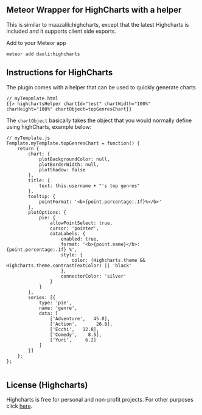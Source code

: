 ## Meteor Wrapper for HighCharts with a helper

This is similar to maazalik:highcharts, except that the latest Highcharts is included and it supports client side exports.

Add to your Meteor app

```
meteor add daoli:highcharts
```

## Instructions for HighCharts

The plugin comes with a helper that can be used to quickly generate charts

```
// myTempmlate.html
{{> highchartsHelper chartId="test" chartWidth="100%" charHeight="100%" chartObject=topGenresChart}}
```

The `chartObject` basically takes the object that you would normally define using highCharts, example below:

```
// myTemplate.js
Template.myTemplate.topGenresChart = function() {
	return {
		chart: {
			plotBackgroundColor: null,
			plotBorderWidth: null,
			plotShadow: false
		},
		title: {
			text: this.username + "'s top genres"
		},
		tooltip: {
			pointFormat: '<b>{point.percentage:.1f}%</b>'
		},
		plotOptions: {
			pie: {
				allowPointSelect: true,
				cursor: 'pointer',
				dataLabels: {
					enabled: true,
					format: '<b>{point.name}</b>: {point.percentage:.1f} %',
					style: {
						color: (Highcharts.theme && Highcharts.theme.contrastTextColor) || 'black'
					},
					connectorColor: 'silver'
				}
			}
		},
		series: [{
			type: 'pie',
			name: 'genre',
			data: [
				['Adventure',   45.0],
				['Action',       26.8],
				['Ecchi',   12.8],
				['Comedy',    8.5],
				['Yuri',     6.2]
			]
		}]
	};
};


```

## License (Highcharts)

Highcharts is free for personal and non-profit projects. For other purposes click [here](http://shop.highsoft.com/highcharts.html).


